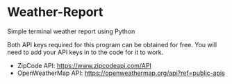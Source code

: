 # Weather-Report
Simple terminal weather report using Python

Both API keys required for this program can be obtained for free.
You will need to add your API keys in to the code for it to work.

- ZipCode API: https://www.zipcodeapi.com/API
- OpenWeatherMap API: https://openweathermap.org/api?ref=public-apis
